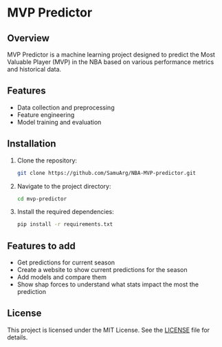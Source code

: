 # MVP Predictor

## Overview
MVP Predictor is a machine learning project designed to predict the Most Valuable Player (MVP) in the NBA based on various performance metrics and historical data.

## Features
- Data collection and preprocessing
- Feature engineering
- Model training and evaluation

## Installation
1. Clone the repository:
    ```sh
    git clone https://github.com/SamuArg/NBA-MVP-predictor.git
    ```
2. Navigate to the project directory:
    ```sh
    cd mvp-predictor
    ```
3. Install the required dependencies:
    ```sh
    pip install -r requirements.txt
    ```

## Features to add
- Get predictions for current season
- Create a website to show current predictions for the season
- Add models and compare them
- Show shap forces to understand what stats impact the most the prediction

## License
This project is licensed under the MIT License. See the [LICENSE](LICENSE) file for details.
